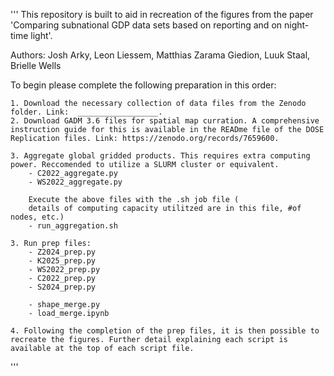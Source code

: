 
'''
This repository is built to aid in recreation of the figures from the paper 'Comparing subnational GDP data sets based on reporting and on night-time light'. 

Authors: Josh Arky, Leon Liessem, Matthias Zarama Giedion, Luuk Staal, Brielle Wells

To begin please complete the following preparation in this order: 

    1. Download the necessary collection of data files from the Zenodo folder. Link:  __________________. 
    2. Download GADM 3.6 files for spatial map curration. A comprehensive instruction guide for this is available in the READme file of the DOSE Replication files. Link: https://zenodo.org/records/7659600. 

    3. Aggregate global gridded products. This requires extra computing power. Reccomended to utilize a SLURM cluster or equivalent. 
        - C2022_aggregate.py  
        - WS2022_aggregate.py 
        
        Execute the above files with the .sh job file (
        details of computing capacity utilitzed are in this file, #of nodes, etc.)
        - run_aggregation.sh

    3. Run prep files: 
        - Z2024_prep.py
        - K2025_prep.py
        - WS2022_prep.py
        - C2022_prep.py
        - S2024_prep.py

        - shape_merge.py
        - load_merge.ipynb 

    4. Following the completion of the prep files, it is then possible to recreate the figures. Further detail explaining each script is available at the top of each script file. 
        

'''
